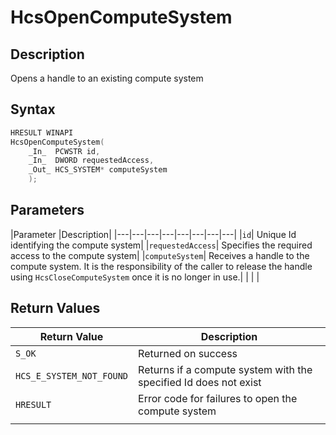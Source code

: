 # HcsOpenComputeSystem

## Description

Opens a handle to an existing compute system

## Syntax

```cpp
HRESULT WINAPI
HcsOpenComputeSystem(
    _In_  PCWSTR id,
    _In_  DWORD requestedAccess,
    _Out_ HCS_SYSTEM* computeSystem
    );
```

## Parameters

|Parameter     |Description|
|---|---|---|---|---|---|---|---|
|`id`| Unique Id identifying the compute system|
|`requestedAccess`| Specifies the required access to the compute system|
|`computeSystem`| Receives a handle to the compute system. It is the responsibility of the caller to release the handle using `HcsCloseComputeSystem` once it is no longer in use.|
|    |    |

## Return Values

|Return Value | Description|
|---|---|
|`S_OK`|Returned on success|
|`HCS_E_SYSTEM_NOT_FOUND`|Returns if a compute system with the specified Id does not exist|
|`HRESULT`|Error code for failures to open the compute system|
|     |     |
